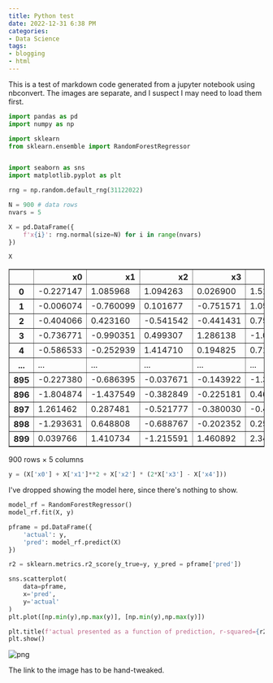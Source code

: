 ```yaml
---
title: Python test
date: 2022-12-31 6:38 PM
categories:
- Data Science
tags:
- blogging
- html
---
```


This is a test of markdown code generated from a jupyter notebook using nbconvert.
The images are separate, and I suspect I may need to load them first.


```python
import pandas as pd
import numpy as np

import sklearn
from sklearn.ensemble import RandomForestRegressor


import seaborn as sns
import matplotlib.pyplot as plt

```


```python
rng = np.random.default_rng(31122022)
```


```python
N = 900 # data rows
nvars = 5

X = pd.DataFrame({
    f'x{i}': rng.normal(size=N) for i in range(nvars)
})

X
```




<div>
<style scoped>
    .dataframe tbody tr th:only-of-type {
        vertical-align: middle;
    }

    .dataframe tbody tr th {
        vertical-align: top;
    }

    .dataframe thead th {
        text-align: right;
    }
</style>
<table border="1" class="dataframe">
  <thead>
    <tr style="text-align: right;">
      <th></th>
      <th>x0</th>
      <th>x1</th>
      <th>x2</th>
      <th>x3</th>
      <th>x4</th>
    </tr>
  </thead>
  <tbody>
    <tr>
      <th>0</th>
      <td>-0.227147</td>
      <td>1.085968</td>
      <td>1.094263</td>
      <td>0.026900</td>
      <td>1.516278</td>
    </tr>
    <tr>
      <th>1</th>
      <td>-0.006074</td>
      <td>-0.760099</td>
      <td>0.101677</td>
      <td>-0.751571</td>
      <td>1.050778</td>
    </tr>
    <tr>
      <th>2</th>
      <td>-0.404066</td>
      <td>0.423160</td>
      <td>-0.541542</td>
      <td>-0.441431</td>
      <td>0.754013</td>
    </tr>
    <tr>
      <th>3</th>
      <td>-0.736771</td>
      <td>-0.990351</td>
      <td>0.499307</td>
      <td>1.286138</td>
      <td>-1.028488</td>
    </tr>
    <tr>
      <th>4</th>
      <td>-0.586533</td>
      <td>-0.252939</td>
      <td>1.414710</td>
      <td>0.194825</td>
      <td>0.717326</td>
    </tr>
    <tr>
      <th>...</th>
      <td>...</td>
      <td>...</td>
      <td>...</td>
      <td>...</td>
      <td>...</td>
    </tr>
    <tr>
      <th>895</th>
      <td>-0.227380</td>
      <td>-0.686395</td>
      <td>-0.037671</td>
      <td>-0.143922</td>
      <td>-1.305936</td>
    </tr>
    <tr>
      <th>896</th>
      <td>-1.804874</td>
      <td>-1.437549</td>
      <td>-0.382849</td>
      <td>-0.225181</td>
      <td>0.464108</td>
    </tr>
    <tr>
      <th>897</th>
      <td>1.261462</td>
      <td>0.287481</td>
      <td>-0.521777</td>
      <td>-0.380030</td>
      <td>-0.487183</td>
    </tr>
    <tr>
      <th>898</th>
      <td>-1.293631</td>
      <td>0.648808</td>
      <td>-0.688767</td>
      <td>-0.202352</td>
      <td>0.255296</td>
    </tr>
    <tr>
      <th>899</th>
      <td>0.039766</td>
      <td>1.410734</td>
      <td>-1.215591</td>
      <td>1.460892</td>
      <td>2.340056</td>
    </tr>
  </tbody>
</table>
<p>900 rows × 5 columns</p>
</div>








```python
y = (X['x0'] + X['x1']**2 + X['x2'] * (2*X['x3'] - X['x4']))
```


I've dropped showing the model here, since there's nothing to show.


```python
model_rf = RandomForestRegressor()
model_rf.fit(X, y)
```

```python
pframe = pd.DataFrame({
    'actual': y,
    'pred': model_rf.predict(X)
})

r2 = sklearn.metrics.r2_score(y_true=y, y_pred = pframe['pred'])

sns.scatterplot(
    data=pframe,
    x='pred',
    y='actual'
)
plt.plot([np.min(y),np.max(y)], [np.min(y),np.max(y)])

plt.title(f'actual presented as a function of prediction, r-squared={r2:.2f}')
plt.show()
```

    
![png](https://ninazumel.com/testblog/images/myth1_regression_example_files/myth1_regression_example_10_0.png)

The link to the image has to be hand-tweaked.

